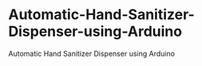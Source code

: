 # Automatic-Hand-Sanitizer-Dispenser-using-Arduino
Automatic Hand Sanitizer Dispenser using Arduino
